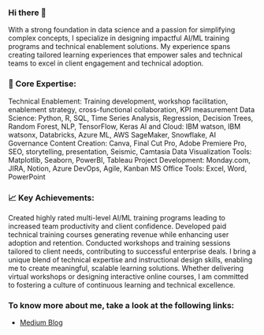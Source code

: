 ### Hi there 👋

<!--
**Anshupriya2694/Anshupriya2694** is a ✨ _special_ ✨ repository because its `README.md` (this file) appears on your GitHub profile.

Here are some ideas to get you started:

- 🔭 I’m currently working on ...
- 🌱 I’m currently learning ...
- 👯 I’m looking to collaborate on ...
- 🤔 I’m looking for help with ...
- 💬 Ask me about ...
- 📫 How to reach me: ...
- 😄 Pronouns: ...
- ⚡ Fun fact: ...
-->

With a strong foundation in data science and a passion for simplifying complex concepts, I specialize in designing impactful AI/ML training programs and technical enablement solutions. My experience spans creating tailored learning experiences that empower sales and technical teams to excel in client engagement and technical adoption.

### 🔑 Core Expertise:

Technical Enablement: Training development, workshop facilitation, enablement strategy, cross-functional collaboration, KPI measurement
Data Science: Python, R, SQL, Time Series Analysis, Regression, Decision Trees, Random Forest, NLP, TensorFlow, Keras
AI and Cloud: IBM watson, IBM watsonx, Databricks, Azure ML, AWS SageMaker, Snowflake, AI Governance
Content Creation: Canva, Final Cut Pro, Adobe Premiere Pro, SEO, storytelling, presentation, Seismic, Camtasia
Data Visualization Tools: Matplotlib, Seaborn, PowerBI, Tableau
Project Development: Monday.com, JIRA, Notion, Azure DevOps, Agile, Kanban
MS Office Tools: Excel, Word, PowerPoint

### 📈 Key Achievements:

Created highly rated multi-level AI/ML training programs leading to increased team productivity and client confidence.
Developed paid technical training courses generating revenue while enhancing user adoption and retention.
Conducted workshops and training sessions tailored to client needs, contributing to successful enterprise deals.
I bring a unique blend of technical expertise and instructional design skills, enabling me to create meaningful, scalable learning solutions. Whether delivering virtual workshops or designing interactive online courses, I am committed to fostering a culture of continuous learning and technical excellence.


### To know more about me, take a look at the following links:

- [Medium Blog](https://anshupriya-srivastava.medium.com/)
